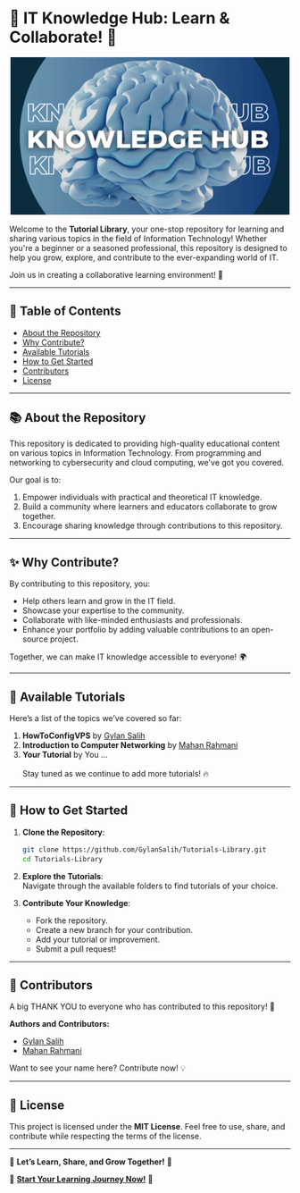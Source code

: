 # 🌟 IT Knowledge Hub: Learn & Collaborate! 🌟  
<p align="center">
  <img src="https://github.com/GylanSalih/Tutorials-Library/blob/main/Knowledge-Hub.png" alt="Tutorial Library Logo" width="500">
</p>


Welcome to the **Tutorial Library**, your one-stop repository for learning and sharing various topics in the field of Information Technology! Whether you're a beginner or a seasoned professional, this repository is designed to help you grow, explore, and contribute to the ever-expanding world of IT.  

Join us in creating a collaborative learning environment! 🚀  

---

## 📖 Table of Contents  

- [About the Repository](#-about-the-repository)  
- [Why Contribute?](#-why-contribute)  
- [Available Tutorials](#-available-tutorials)  
- [How to Get Started](#-how-to-get-started)  
- [Contributors](#-contributors)  
- [License](#-license)  

---

## 📚 About the Repository  

This repository is dedicated to providing high-quality educational content on various topics in Information Technology. From programming and networking to cybersecurity and cloud computing, we've got you covered.  

Our goal is to:  
1. Empower individuals with practical and theoretical IT knowledge.  
2. Build a community where learners and educators collaborate to grow together.  
3. Encourage sharing knowledge through contributions to this repository.  

---

## ✨ Why Contribute?  

By contributing to this repository, you:  
- Help others learn and grow in the IT field.  
- Showcase your expertise to the community.  
- Collaborate with like-minded enthusiasts and professionals.  
- Enhance your portfolio by adding valuable contributions to an open-source project.  

Together, we can make IT knowledge accessible to everyone! 🌍  

---

## 📂 Available Tutorials  

Here’s a list of the topics we’ve covered so far:  

1. **HowToConfigVPS**  by [Gylan Salih](https://github.com/GylanSalih)
2. **Introduction to Computer Networking**  by [Mahan Rahmani](https://github.com/mhnrhmni)
3. **Your Tutorial** by You ... <br><br>
Stay tuned as we continue to add more tutorials! 🔥  

---

## 🚀 How to Get Started  

1. **Clone the Repository**:  
   ```bash  
   git clone https://github.com/GylanSalih/Tutorials-Library.git 
   cd Tutorials-Library  
   ```  

2. **Explore the Tutorials**:  
   Navigate through the available folders to find tutorials of your choice.  

3. **Contribute Your Knowledge**:  
   - Fork the repository.  
   - Create a new branch for your contribution.  
   - Add your tutorial or improvement.  
   - Submit a pull request!  

---

## 🤝 Contributors  

A big THANK YOU to everyone who has contributed to this repository! 🙌  

**Authors and Contributors:**  
- [Gylan Salih](https://github.com/GylanSalih)  
- [Mahan Rahmani](https://github.com/mhnrhmni)  

Want to see your name here? Contribute now! 💡  

---

## 📜 License  

This project is licensed under the **MIT License**. Feel free to use, share, and contribute while respecting the terms of the license.  

---

🎉 **Let’s Learn, Share, and Grow Together!** 🎉  

🌟 **[Start Your Learning Journey Now!](https://github.com/GylanSalih/Tutorials-Library)** 🌟  
